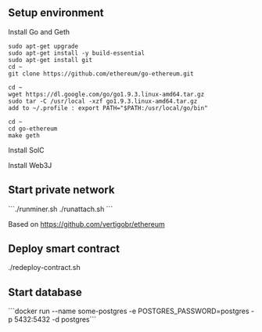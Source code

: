 <h2>Setup environment</h2>
Install Go and Geth

```sudo apt-get update
sudo apt-get upgrade
sudo apt-get install -y build-essential
sudo apt-get install git
cd ~
git clone https://github.com/ethereum/go-ethereum.git

cd ~
wget https://dl.google.com/go/go1.9.3.linux-amd64.tar.gz
sudo tar -C /usr/local -xzf go1.9.3.linux-amd64.tar.gz
add to ~/.profile : export PATH="$PATH:/usr/local/go/bin"

cd ~
cd go-ethereum
make geth
```

Install SolC

Install Web3J

<h2>Start private network</h2>
```./runminer.sh
./runattach.sh
```

Based on https://github.com/vertigobr/ethereum


<h2>Deploy smart contract</h2>
./redeploy-contract.sh

<h2>Start database</h2>
 ```docker run --name some-postgres -e POSTGRES_PASSWORD=postgres -p 5432:5432 -d postgres```


